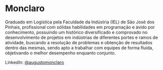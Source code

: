 # Monclaro 

Graduado em Logística pela Faculdade da Indústria (IEL) de São José dos Pinhais, profissional com sólidas habilidades em programação e ávido por conhecimento, possuindo um histórico diversificado e comprovado no desenvolvimento de projetos em indústrias de diferentes portes e ramos de atividade, buscando a resolução de problemas e obtenção de resultados dentro das mesmas, sendo apto a trabalhar com equipes de forma fluida, objetivando o melhor desempenho enquanto conjunto.

LinkedIn: [@augustomonclaro](https://linkedin.com/in/augustomonclaro)
